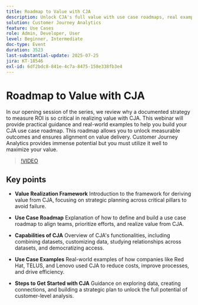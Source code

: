 ```yaml
---
title: Roadmap to Value with CJA
description: Unlock CJA's full value with use case roadmaps, real examples, and steps to drive strategic, data-led decisions.
solution: Customer Journey Analytics
feature: Use Cases
role: Admin, Developer, User
level: Beginner, Intermediate
doc-type: Event
duration: 3523
last-substantial-update: 2025-07-25
jira: KT-18546
exl-id: 6df2bdc8-841e-4c7a-8475-158e338fb3e4
---
```

# Roadmap to Value with CJA

In our opening session of the series, we review why a documented strategy to measure ROI is so critical in realizing value with CJA. This webinar will provide practical guidance and real-world examples to help you build your CJA use case roadmap. This roadmap allows you to unlock measurable outcomes and ensures alignment on value delivery. Customer Journey Analytics provides immense potential but you must utilize it well to maximize your value.

>[!VIDEO](https://video.tv.adobe.com/v/3464933/?learn=on&enablevpops)

## Key points

* **Value Realization Framework** Introduction to the framework for deriving value from CJA, focusing on strategic planning across critical pillars to avoid failure.

* **Use Case Roadmap** Explanation of how to define and build a use case roadmap to align teams, prioritize efforts, and realize value from CJA.

* **Capabilities of CJA** Overview of CJA's functionalities, including combining datasets, customizing data, studying relationships across datasets, and democratizing access.

* **Use Case Examples** Real-world examples of how companies like Red Hat, TELUS, and Lenovo used CJA to reduce costs, improve processes, and drive efficiency. ​

* **Steps to Get Started with CJA** Guidance on exploring data, creating connections, and building a strategic plan to unlock the full potential of customer-level analysis.
